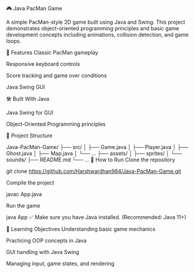 🎮 Java PacMan Game

A simple PacMan-style 2D game built using Java and Swing. This project demonstrates object-oriented programming principles and basic game development concepts including animations, collision detection, and game loops.



🚀 Features
Classic PacMan gameplay

Responsive keyboard controls


Score tracking and game over conditions

Java Swing GUI

🛠️ Built With
Java

Java Swing for GUI

Object-Oriented Programming principles

📂 Project Structure

Java-PacMan-Game/
├── src/
│   ├── Game.java
│   ├── Player.java
│   ├── Ghost.java
│   ├── Map.java
│   └── ...
├── assets/
│   ├── sprites/
│   └── sounds/
├── README.md
└── ...
🧩 How to Run
Clone the repository

git clone https://github.com/Harshwardhan984/Java-PacMan-Game.git

Compile the project

javac App.java

Run the game

java App
✅ Make sure you have Java installed. (Recommended: Java 11+)

🎯 Learning Objectives
Understanding basic game mechanics

Practicing OOP concepts in Java

GUI handling with Java Swing

Managing input, game states, and rendering
